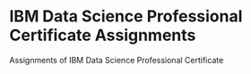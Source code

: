 # IBM Data Science Professional Certificate Assignments
Assignments of IBM Data Science Professional Certificate
